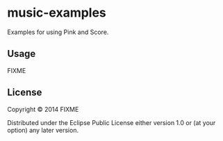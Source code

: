 # music-examples

Examples for using Pink and Score.

## Usage

FIXME

## License

Copyright © 2014 FIXME

Distributed under the Eclipse Public License either version 1.0 or (at
your option) any later version.
